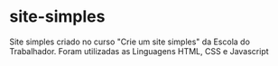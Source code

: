 # site-simples
Site simples criado no curso "Crie um site simples" da Escola do Trabalhador. Foram utilizadas as Linguagens HTML, CSS e Javascript

